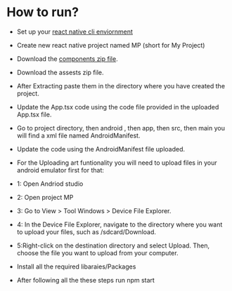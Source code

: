 # How to run?
- Set up your [react native cli enviornment](https://reactnative.dev/docs/environment-setup?guide=native)
- Create new react native project named MP (short for My Project)
- Download the [components zip file](https://github.com/sundasfatimanaqvi/React-Native-Art-App/blob/main/components.rar).
- Download the assests zip file.
- After Extracting paste them in the directory where you have created the project. 
- Update the App.tsx code using the code file provided in the uploaded App.tsx file.
- Go to project directory, then android , then app, then src, then main you will find a xml file named AndroidManifest.
- Update the code using the AndroidManifest file uploaded.
- For the Uploading art funtionality you will need to upload files in your android emulator first for that:
-  1: Open Andriod studio
-  2: Open project MP
-  3: Go to View > Tool Windows > Device File Explorer.
-  4: In the Device File Explorer, navigate to the directory where you want to upload your files, such as /sdcard/Download.
-  5:Right-click on the destination directory and select Upload. Then, choose the file you want to upload from your computer.

- Install all the required libaraies/Packages
- After following all the these steps run npm start 



